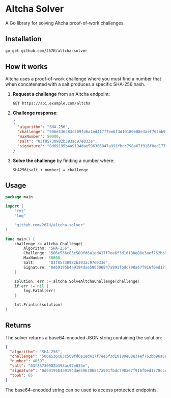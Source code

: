 # Altcha Solver

A Go library for solving Altcha proof-of-work challenges.

## Installation

```bash
go get github.com/267H/altcha-solver
```

## How it works

Altcha uses a proof-of-work challenge where you must find a number that when concatenated with a salt produces a specific SHA-256 hash.

1. **Request a challenge** from an Altcha endpoint:
   ```
   GET https://api.example.com/altcha
   ```

2. **Challenge response**:
   ```json
   {
     "algorithm": "SHA-256",
     "challenge": "506e536c83c509fd6a1ed417f7ee6f3d10180e08e3aef762bb96a6e5ea14a91d",
     "maxNumber": 50000,
     "salt": "03f85730982b393ac97e033e",
     "signature": "0d69195b4a9194dae596306847a991fbdc798a67f916f0ed1778ccccefffb469"
   }
   ```

3. **Solve the challenge** by finding a number where:
   ```
   SHA256(salt + number) = challenge
   ```

## Usage

```go
package main

import (
	"fmt"
	"log"

	"github.com/267H/altcha-solver"
)

func main() {
	challenge := altcha.Challenge{
		Algorithm: "SHA-256",
		Challenge: "506e536c83c509fd6a1ed417f7ee6f3d10180e08e3aef762bb96a6e5ea14a91d",
		MaxNumber: 50000,
		Salt:      "03f85730982b393ac97e033e",
		Signature: "0d69195b4a9194dae596306847a991fbdc798a67f916f0ed1778ccccefffb469",
	}

	solution, err := altcha.SolveAltchaChallenge(challenge)
	if err != nil {
		log.Fatal(err)
	}

	fmt.Println(solution)
}
```

## Returns

The solver returns a base64-encoded JSON string containing the solution:

```json
{
  "algorithm": "SHA-256",
  "challenge": "506e536c83c509fd6a1ed417f7ee6f3d10180e08e3aef762bb96a6e5ea14a91d",
  "number": 48597,
  "salt": "03f85730982b393ac97e033e",
  "signature": "0d69195b4a9194dae596306847a991fbdc798a67f916f0ed1778ccccefffb469",
  "took": 65
}
```

The base64-encoded string can be used to access protected endpoints.